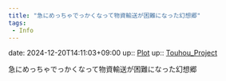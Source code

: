 ```yaml
---
title: "急にめっちゃでっかくなって物資輸送が困難になった幻想郷"
tags:
 - Info
---
```


date: 2024-12-20T14:11:03+09:00
up:: [Plot](../Bar/Novel/Chaos/Plot.md)
up:: [Touhou_Project](../Bar/Novel/Touhou_Project/Touhou_Project.md)

急にめっちゃでっかくなって物資輸送が困難になった幻想郷